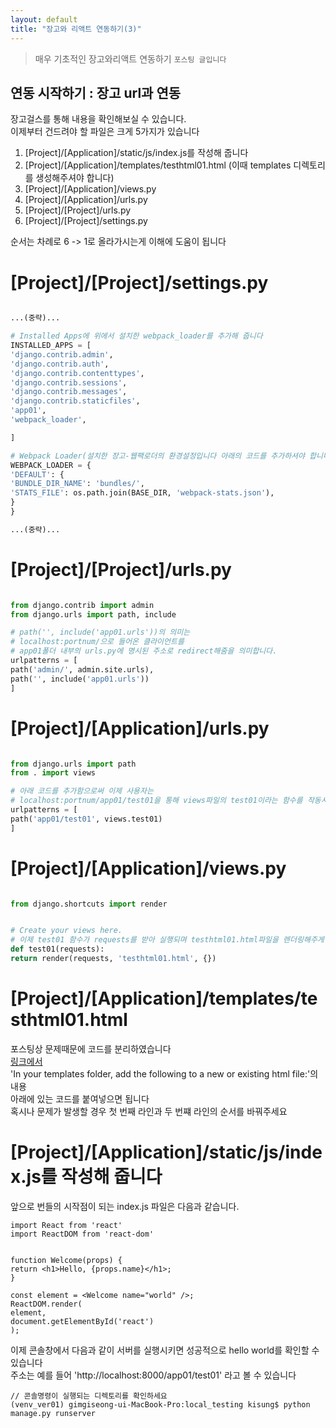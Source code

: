 ```yaml
---
layout: default
title: "장고와 리액트 연동하기(3)"
---
```


> 매우 기초적인 장고와리액트 연동하기
<code>포스팅 글입니다</code>

## 연동 시작하기 : 장고 url과 연동

장고걸스를 통해 내용을 확인해보실 수 있습니다.<br/>
이제부터 건드려야 할 파일은 크게 5가지가 있습니다<br/>

1. [Project]/[Application]/static/js/index.js를 작성해 줍니다
2. [Project]/[Application]/templates/testhtml01.html (이때 templates 디렉토리를 생성해주셔야 합니다)
3. [Project]/[Application]/views.py
4. [Project]/[Application]/urls.py
5. [Project]/[Project]/urls.py
6. [Project]/[Project]/settings.py

순서는 차례로 6 -> 1로 올라가시는게 이해에 도움이 됩니다<br/>

# [Project]/[Project]/settings.py

```python

...(중략)...

# Installed Apps에 위에서 설치한 webpack_loader를 추가해 줍니다
INSTALLED_APPS = [
'django.contrib.admin',
'django.contrib.auth',
'django.contrib.contenttypes',
'django.contrib.sessions',
'django.contrib.messages',
'django.contrib.staticfiles',
'app01',
'webpack_loader',

]

# Webpack Loader(설치한 장고-웹팩로더의 환경설정입니다 아래의 코드를 추가하셔야 합니다)
WEBPACK_LOADER = {
'DEFAULT': {
'BUNDLE_DIR_NAME': 'bundles/',
'STATS_FILE': os.path.join(BASE_DIR, 'webpack-stats.json'),
}
}

...(중략)...

```

# [Project]/[Project]/urls.py

```python

from django.contrib import admin
from django.urls import path, include

# path('', include('app01.urls'))의 의미는 
# localhost:portnum/으로 들어온 클라이언트를
# app01폴더 내부의 urls.py에 명시된 주소로 redirect해줌을 의미합니다.
urlpatterns = [
path('admin/', admin.site.urls),
path('', include('app01.urls'))
]

```

# [Project]/[Application]/urls.py

```python

from django.urls import path
from . import views

# 아래 코드를 추가함으로써 이제 사용자는
# localhost:portnum/app01/test01을 통해 views파일의 test01이라는 함수를 작동시키게 됩니다
urlpatterns = [
path('app01/test01', views.test01)
]
```

# [Project]/[Application]/views.py

```python

from django.shortcuts import render


# Create your views here.
# 이제 test01 함수가 requests를 받아 실행되며 testhtml01.html파일을 렌더링해주게 됩니다
def test01(requests):
return render(requests, 'testhtml01.html', {})


```

# [Project]/[Application]/templates/testhtml01.html
포스팅상 문제때문에 코드를 분리하였습니다
<br/><a href="https://medium.com/uva-mobile-devhub/set-up-react-in-your-django-project-with-webpack-4fe1f8455396">링크에서</a><br/> 
'In your templates folder, add the following to a new or existing html file:'의 내용
<br/>아래에 있는 코드를 붙여넣으면 됩니다
<br/>혹시나 문제가 발생할 경우 첫 번째 라인과 두 번쨰 라인의 순서를 바꿔주세요

#  [Project]/[Application]/static/js/index.js를 작성해 줍니다

앞으로 번들의 시작점이 되는 index.js 파일은 다음과 같습니다.

```
import React from 'react'
import ReactDOM from 'react-dom'


function Welcome(props) {
return <h1>Hello, {props.name}</h1>;
}

const element = <Welcome name="world" />;
ReactDOM.render(
element,
document.getElementById('react')
);
```

이제 콘솔창에서 다음과 같이 서버를 실행시키면 성공적으로 hello world를 확인할 수 있습니다<br/>
주소는 예를 들어 'http://localhost:8000/app01/test01' 라고 볼 수 있습니다<br/>

```
// 콘솔명령이 실행되는 디렉토리를 확인하세요
(venv_ver01) gimgiseong-ui-MacBook-Pro:local_testing kisung$ python manage.py runserver

```
